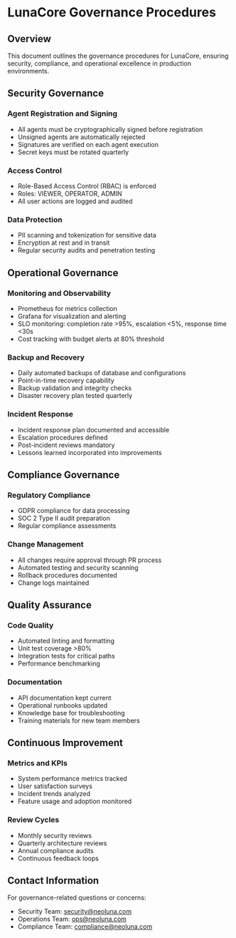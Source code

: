 # LunaCore Governance Procedures

## Overview
This document outlines the governance procedures for LunaCore, ensuring security, compliance, and operational excellence in production environments.

## Security Governance

### Agent Registration and Signing
- All agents must be cryptographically signed before registration
- Unsigned agents are automatically rejected
- Signatures are verified on each agent execution
- Secret keys must be rotated quarterly

### Access Control
- Role-Based Access Control (RBAC) is enforced
- Roles: VIEWER, OPERATOR, ADMIN
- All user actions are logged and audited

### Data Protection
- PII scanning and tokenization for sensitive data
- Encryption at rest and in transit
- Regular security audits and penetration testing

## Operational Governance

### Monitoring and Observability
- Prometheus for metrics collection
- Grafana for visualization and alerting
- SLO monitoring: completion rate >95%, escalation <5%, response time <30s
- Cost tracking with budget alerts at 80% threshold

### Backup and Recovery
- Daily automated backups of database and configurations
- Point-in-time recovery capability
- Backup validation and integrity checks
- Disaster recovery plan tested quarterly

### Incident Response
- Incident response plan documented and accessible
- Escalation procedures defined
- Post-incident reviews mandatory
- Lessons learned incorporated into improvements

## Compliance Governance

### Regulatory Compliance
- GDPR compliance for data processing
- SOC 2 Type II audit preparation
- Regular compliance assessments

### Change Management
- All changes require approval through PR process
- Automated testing and security scanning
- Rollback procedures documented
- Change logs maintained

## Quality Assurance

### Code Quality
- Automated linting and formatting
- Unit test coverage >80%
- Integration tests for critical paths
- Performance benchmarking

### Documentation
- API documentation kept current
- Operational runbooks updated
- Knowledge base for troubleshooting
- Training materials for new team members

## Continuous Improvement

### Metrics and KPIs
- System performance metrics tracked
- User satisfaction surveys
- Incident trends analyzed
- Feature usage and adoption monitored

### Review Cycles
- Monthly security reviews
- Quarterly architecture reviews
- Annual compliance audits
- Continuous feedback loops

## Contact Information

For governance-related questions or concerns:
- Security Team: security@neoluna.com
- Operations Team: ops@neoluna.com
- Compliance Team: compliance@neoluna.com
